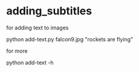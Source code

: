 # adding_subtitles

for adding text to images 

python add-text.py falcon9.jpg   "rockets are flying"

for more

python add-text -h 
